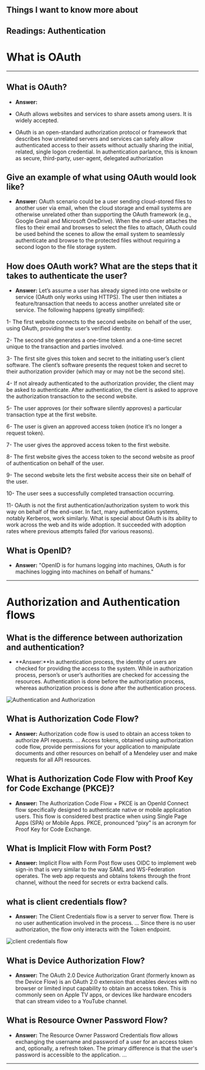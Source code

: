 ## Things I want to know more about
## Readings: Authentication

# **What is OAuth**

----------

## **What is OAuth?**

* **Answer:**

* OAuth allows websites and services to share assets among users. It is widely accepted.
* OAuth is an open-standard authorization protocol or framework that describes how unrelated servers and services can safely allow authenticated access to their assets without actually sharing the initial, related, single logon credential. In authentication parlance, this is known as secure, third-party, user-agent, delegated authorization

## **Give an example of what using OAuth would look like?**

* **Answer:** OAuth scenario could be a user sending cloud-stored files to another user via email, when the cloud storage and email systems are otherwise unrelated other than supporting the OAuth framework (e.g., Google Gmail and Microsoft OneDrive). When the end-user attaches the files to their email and browses to select the files to attach, OAuth could be used behind the scenes to allow the email system to seamlessly authenticate and browse to the protected files without requiring a second logon to the file storage system.

## **How does OAuth work? What are the steps that it takes to authenticate the user?**

* **Answer:** Let’s assume a user has already signed into one website or service (OAuth only works using HTTPS). The user then initiates a feature/transaction that needs to access another unrelated site or service. The following happens (greatly simplified):

1- The first website connects to the second website on behalf of the user, using OAuth, providing the user’s verified identity.

2- The second site generates a one-time token and a one-time secret unique to the transaction and parties involved.

3- The first site gives this token and secret to the initiating user’s client software.
The client’s software presents the request token and secret to their authorization provider (which may or may not be the second site).

4- If not already authenticated to the authorization provider, the client may be asked to authenticate. After authentication, the client is asked to approve the authorization transaction to the second website.

5- The user approves (or their software silently approves) a particular transaction type at the first website.

6- The user is given an approved access token (notice it’s no longer a request token).

7- The user gives the approved access token to the first website.

8- The first website gives the access token to the second website as proof of authentication on behalf of the user.

9- The second website lets the first website access their site on behalf of the user.

10- The user sees a successfully completed transaction occurring.

11- OAuth is not the first authentication/authorization system to work this way on behalf of the end-user. In fact, many authentication systems, notably Kerberos, work similarly. What is special about OAuth is its ability to work across the web and its wide adoption. It succeeded with adoption rates where previous attempts failed (for various reasons).

## **What is OpenID?**

* **Answer:**  "OpenID is for humans logging into machines, OAuth is for machines logging into machines on behalf of humans."

---------

# **Authorization and Authentication flows**

## **What is the difference between authorization and authentication?**

* **Answer:**In authentication process, the identity of users are checked for providing the access to the system. While in authorization process, person’s or user’s authorities are checked for accessing the resources. Authentication is done before the authorization process, whereas authorization process is done after the authentication process.


![Authentication and Authorization](https://media.geeksforgeeks.org/wp-content/uploads/20190606141632/Untitled-Diagram-2019-06-06T141540.818.png)

## **What is Authorization Code Flow?**

* **Answer:** Authorization code flow is used to obtain an access token to authorize API requests. ... Access tokens, obtained using authorization code flow, provide permissions for your application to manipulate documents and other resources on behalf of a Mendeley user and make requests for all API resources.

## **What is Authorization Code Flow with Proof Key for Code Exchange (PKCE)?**

* **Answer:** The Authorization Code Flow + PKCE is an OpenId Connect flow specifically designed to authenticate native or mobile application users. This flow is considered best practice when using Single Page Apps (SPA) or Mobile Apps. PKCE, pronounced “pixy” is an acronym for Proof Key for Code Exchange.

## **What is Implicit Flow with Form Post?**

* **Answer:** Implicit Flow with Form Post flow uses OIDC to implement web sign-in that is very similar to the way SAML and WS-Federation operates. The web app requests and obtains tokens through the front channel, without the need for secrets or extra backend calls.

## **what is client credentials flow?**

* **Answer:** The Client Credentials flow is a server to server flow. There is no user authentication involved in the process. ... Since there is no user authorization, the flow only interacts with the Token endpoint.

![client credentials flow](https://developer.ebay.com/api-docs/res/resources/images/ebay-rest/client_credentials_650x449.png)

## **What is Device Authorization Flow?**

* **Answer:** The OAuth 2.0 Device Authorization Grant (formerly known as the Device Flow) is an OAuth 2.0 extension that enables devices with no browser or limited input capability to obtain an access token. This is commonly seen on Apple TV apps, or devices like hardware encoders that can stream video to a YouTube channel.

## **What is Resource Owner Password Flow?**

* **Answer:** The Resource Owner Password Credentials flow allows exchanging the username and password of a user for an access token and, optionally, a refresh token. The primary difference is that the user's password is accessible to the application. ...

---